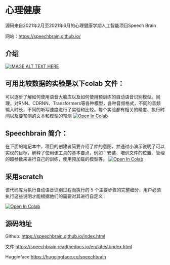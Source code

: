 # 心理健康

源码来自2021年2月至2021年6月的心理健康学期人工智能项目Speech Brain

网站：https://speechbrain.github.io/

## 介绍
[![IMAGE ALT TEXT HERE](https://external-content.duckduckgo.com/iu/?u=https%3A%2F%2Fenergy-starservices.com%2Fwp-content%2Fuploads%2F2017%2F09%2FYouTube-badge-icon.png&f=1&nofb=1)](https://www.youtube.com/watch?v=Kcss9sKjwEM&t=4s)

## 可用比较数据的实验是以下colab 文件：
可以逐步了解如何使用语音大脑库以及如何使用预训练的自动语音识别模型。同理，对RNN、CDRNN、Transformers等各种模型，各种音频格式，不同的音频输入时长，不同的听写速度进行了实验和比较。每个实验都有相关的精度、执行时间以及要预测的文本和模型的预测
[![Open In Colab](https://colab.research.google.com/assets/colab-badge.svg)](https://colab.research.google.com/drive/1H74aRVY3iLVXtNGhbZBmXnvkIx07xzct)

## Speechbrain 简介：
在下面的笔记本中，项目的创建者简要介绍了库的意图，并通过小演示说明了可以实现的目标，解释了使用该工具的基本要点，例如：安装、培训文件的位置、管理的超参数来进行自己的训练，使用预加载的模型等。
[![Open In Colab](https://colab.research.google.com/assets/colab-badge.svg)](https://colab.research.google.com/drive/1ueHMYmDKZS0jZth5zyXBEwW8-nB1QYTT)

## 采用scratch
该代码库为执行自动语音识别过程而执行的 5 个主要步骤的完整细分，用户必须执行这些说明才能根据他们的需要对其进行自定义：

[![Open In Colab](https://colab.research.google.com/assets/colab-badge.svg)](https://colab.research.google.com/drive/1gq7Ik1JZQAs3Jo3sbtEJy4sRa7KaNnSI)


## 源码地址
Github:
https://speechbrain.github.io/index.html

文件:https://speechbrain.readthedocs.io/en/latest/index.html

Hugginface:https://huggingface.co/speechbrain

